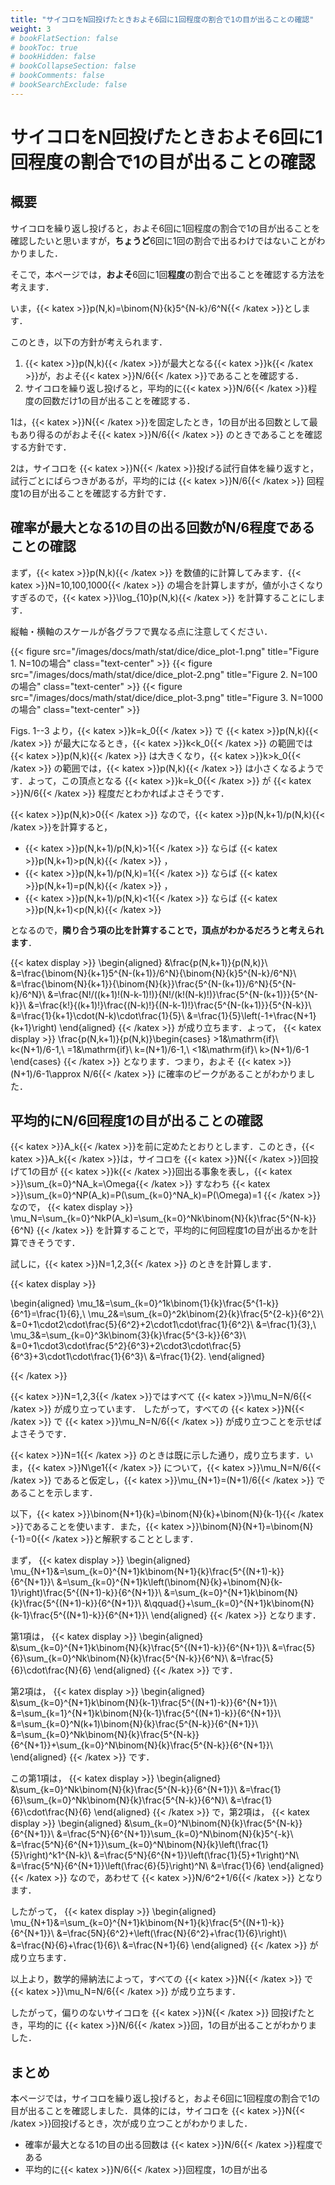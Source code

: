```yaml
---
title: "サイコロをN回投げたときおよそ6回に1回程度の割合で1の目が出ることの確認"
weight: 3
# bookFlatSection: false
# bookToc: true
# bookHidden: false
# bookCollapseSection: false
# bookComments: false
# bookSearchExclude: false
---
```


# サイコロをN回投げたときおよそ6回に1回程度の割合で1の目が出ることの確認

## 概要

サイコロを繰り返し投げると，およそ6回に1回程度の割合で1の目が出ることを確認したいと思いますが，**ちょうど**6回に1回の割合で出るわけではないことがわかりました．

そこで，本ページでは，**およそ**6回に1回**程度**の割合で出ることを確認する方法を考えます．

いま，{{< katex >}}p(N,k)=\binom{N}{k}5^{N-k}/6^N{{< /katex >}}とします．

このとき，以下の方針が考えられます．

1. {{< katex >}}p(N,k){{< /katex >}}が最大となる{{< katex >}}k{{< /katex >}}が，およそ{{< katex >}}N/6{{< /katex >}}であることを確認する．
2. サイコロを繰り返し投げると，平均的に{{< katex >}}N/6{{< /katex >}}程度の回数だけ1の目が出ることを確認する．

1は，{{< katex >}}N{{< /katex >}}を固定したとき，1の目が出る回数として最もあり得るのがおよそ{{< katex >}}N/6{{< /katex >}} のときであることを確認する方針です．

2は，サイコロを {{< katex >}}N{{< /katex >}}投げる試行自体を繰り返すと，試行ごとにばらつきがあるが，平均的には {{< katex >}}N/6{{< /katex >}} 回程度1の目が出ることを確認する方針です．

## 確率が最大となる1の目の出る回数がN/6程度であることの確認

まず，{{< katex >}}p(N,k){{< /katex >}} を数値的に計算してみます．{{< katex >}}N=10,100,1000{{< /katex >}} の場合を計算しますが，値が小さくなりすぎるので，{{< katex >}}\log_{10}p(N,k){{< /katex >}} を計算することにします．

縦軸・横軸のスケールが各グラフで異なる点に注意してください．

{{< figure src="/images/docs/math/stat/dice/dice_plot-1.png" title="Figure 1. N=10の場合" class="text-center" >}}
{{< figure src="/images/docs/math/stat/dice/dice_plot-2.png" title="Figure 2. N=100の場合" class="text-center" >}}
{{< figure src="/images/docs/math/stat/dice/dice_plot-3.png" title="Figure 3. N=1000の場合" class="text-center" >}}


Figs. 1--3 より，{{< katex >}}k=k_0{{< /katex >}} で {{< katex >}}p(N,k){{< /katex >}} が最大になるとき，{{< katex >}}k<k_0{{< /katex >}} の範囲では {{< katex >}}p(N,k){{< /katex >}} は大きくなり，{{< katex >}}k>k_0{{< /katex >}} の範囲では，{{< katex >}}p(N,k){{< /katex >}} は小さくなるようです．よって，この頂点となる {{< katex >}}k=k_0{{< /katex >}} が {{< katex >}}N/6{{< /katex >}} 程度だとわかればよさそうです．

{{< katex >}}p(N,k)>0{{< /katex >}} なので，{{< katex >}}p(N,k+1)/p(N,k){{< /katex >}}を計算すると，
* {{< katex >}}p(N,k+1)/p(N,k)>1{{< /katex >}} ならば {{< katex >}}p(N,k+1)>p(N,k){{< /katex >}} ，
* {{< katex >}}p(N,k+1)/p(N,k)=1{{< /katex >}} ならば {{< katex >}}p(N,k+1)=p(N,k){{< /katex >}} ，
* {{< katex >}}p(N,k+1)/p(N,k)<1{{< /katex >}} ならば {{< katex >}}p(N,k+1)<p(N,k){{< /katex >}} 

となるので，**隣り合う項の比を計算することで，頂点がわかるだろうと考えられます**．

{{< katex display >}}
  \begin{aligned}
  &\frac{p(N,k+1)}{p(N,k)}\\
  &=\frac{\binom{N}{k+1}5^{N-(k+1)}/6^N}{\binom{N}{k}5^{N-k}/6^N}\\
  &=\frac{\binom{N}{k+1}}{\binom{N}{k}}\frac{5^{N-(k+1)}/6^N}{5^{N-k}/6^N}\\
  &=\frac{N!/((k+1)!(N-k-1)!)}{N!/(k!(N-k)!)}\frac{5^{N-(k+1)}}{5^{N-k}}\\
  &=\frac{k!}{(k+1)!}\frac{(N-k)!}{(N-k-1)!}\frac{5^{N-(k+1)}}{5^{N-k}}\\
  &=\frac{1}{k+1}\cdot(N-k)\cdot\frac{1}{5}\\
  &=\frac{1}{5}\left(-1+\frac{N+1}{k+1}\right)
  \end{aligned}
{{< /katex >}}
が成り立ちます．よって，
{{< katex display >}}
  \frac{p(N,k+1)}{p(N,k)}\begin{cases}
    >1&\mathrm{if}\ k<(N+1)/6-1,\\
    =1&\mathrm{if}\ k=(N+1)/6-1,\\
    <1&\mathrm{if}\ k>(N+1)/6-1
  \end{cases}
{{< /katex >}}
となります．つまり，およそ {{< katex >}}(N+1)/6-1\approx N/6{{< /katex >}} に確率のピークがあることがわかりました．

## 平均的にN/6回程度1の目が出ることの確認

{{< katex >}}A_k{{< /katex >}}を前に定めたとおりとします．このとき，{{< katex >}}A_k{{< /katex >}}は，サイコロを {{< katex >}}N{{< /katex >}}回投げて1の目が {{< katex >}}k{{< /katex >}}回出る事象を表し，{{< katex >}}\sum_{k=0}^NA_k=\Omega{{< /katex >}} すなわち {{< katex >}}\sum_{k=0}^NP(A_k)=P(\sum_{k=0}^NA_k)=P(\Omega)=1 {{< /katex >}} なので，
{{< katex display >}}
  \mu_N=\sum_{k=0}^NkP(A_k)=\sum_{k=0}^Nk\binom{N}{k}\frac{5^{N-k}}{6^N}
{{< /katex >}}
を計算することで，平均的に何回程度1の目が出るかを計算できそうです．

試しに，{{< katex >}}N=1,2,3{{< /katex >}} のときを計算します．

{{< katex display >}}

\begin{aligned}
\mu_1&=\sum_{k=0}^1k\binom{1}{k}\frac{5^{1-k}}{6^1}=\frac{1}{6},\\
\mu_2&=\sum_{k=0}^2k\binom{2}{k}\frac{5^{2-k}}{6^2}\\
&=0+1\cdot2\cdot\frac{5}{6^2}+2\cdot1\cdot\frac{1}{6^2}\\
&=\frac{1}{3},\\
\mu_3&=\sum_{k=0}^3k\binom{3}{k}\frac{5^{3-k}}{6^3}\\
&=0+1\cdot3\cdot\frac{5^2}{6^3}+2\cdot3\cdot\frac{5}{6^3}+3\cdot1\cdot\frac{1}{6^3}\\
&=\frac{1}{2}.
\end{aligned}

{{< /katex >}}

{{< katex >}}N=1,2,3{{< /katex >}}ではすべて {{< katex >}}\mu_N=N/6{{< /katex >}} が成り立っています．
したがって，すべての {{< katex >}}N{{< /katex >}} で {{< katex >}}\mu_N=N/6{{< /katex >}} が成り立つことを示せばよさそうです．

{{< katex >}}N=1{{< /katex >}} のときは既に示した通り，成り立ちます．いま，{{< katex >}}N\ge1{{< /katex >}} について，{{< katex >}}\mu_N=N/6{{< /katex >}} であると仮定し，{{< katex >}}\mu_{N+1}=(N+1)/6{{< /katex >}} であることを示します．

以下，{{< katex >}}\binom{N+1}{k}=\binom{N}{k}+\binom{N}{k-1}{{< /katex >}}であることを使います．また，{{< katex >}}\binom{N}{N+1}=\binom{N}{-1}=0{{< /katex >}}と解釈することとします．

まず，
{{< katex display >}}
\begin{aligned}
\mu_{N+1}&=\sum_{k=0}^{N+1}k\binom{N+1}{k}\frac{5^{(N+1)-k}}{6^{N+1}}\\
&=\sum_{k=0}^{N+1}k\left(\binom{N}{k}+\binom{N}{k-1}\right)\frac{5^{(N+1)-k}}{6^{N+1}}\\
&=\sum_{k=0}^{N+1}k\binom{N}{k}\frac{5^{(N+1)-k}}{6^{N+1}}\\
&\qquad{}+\sum_{k=0}^{N+1}k\binom{N}{k-1}\frac{5^{(N+1)-k}}{6^{N+1}}\\
\end{aligned}
{{< /katex >}}
となります．

第1項は，
{{< katex display >}}
\begin{aligned}
&\sum_{k=0}^{N+1}k\binom{N}{k}\frac{5^{(N+1)-k}}{6^{N+1}}\\
&=\frac{5}{6}\sum_{k=0}^Nk\binom{N}{k}\frac{5^{N-k}}{6^N}\\
&=\frac{5}{6}\cdot\frac{N}{6}
\end{aligned}
{{< /katex >}}
です．

第2項は，
{{< katex display >}}
\begin{aligned}
&\sum_{k=0}^{N+1}k\binom{N}{k-1}\frac{5^{(N+1)-k}}{6^{N+1}}\\
&=\sum_{k=1}^{N+1}k\binom{N}{k-1}\frac{5^{(N+1)-k}}{6^{N+1}}\\
&=\sum_{k=0}^N(k+1)\binom{N}{k}\frac{5^{N-k}}{6^{N+1}}\\
&=\sum_{k=0}^Nk\binom{N}{k}\frac{5^{N-k}}{6^{N+1}}+\sum_{k=0}^N\binom{N}{k}\frac{5^{N-k}}{6^{N+1}}\\
\end{aligned}
{{< /katex >}}
です．

この第1項は，
{{< katex display >}}
\begin{aligned}
&\sum_{k=0}^Nk\binom{N}{k}\frac{5^{N-k}}{6^{N+1}}\\
&=\frac{1}{6}\sum_{k=0}^Nk\binom{N}{k}\frac{5^{N-k}}{6^N}\\
&=\frac{1}{6}\cdot\frac{N}{6}
\end{aligned}
{{< /katex >}}
で，第2項は，
{{< katex display >}}
\begin{aligned}
&\sum_{k=0}^N\binom{N}{k}\frac{5^{N-k}}{6^{N+1}}\\
&=\frac{5^N}{6^{N+1}}\sum_{k=0}^N\binom{N}{k}5^{-k}\\
&=\frac{5^N}{6^{N+1}}\sum_{k=0}^N\binom{N}{k}\left(\frac{1}{5}\right)^k1^{N-k}\\
&=\frac{5^N}{6^{N+1}}\left(\frac{1}{5}+1\right)^N\\
&=\frac{5^N}{6^{N+1}}\left(\frac{6}{5}\right)^N\\
&=\frac{1}{6}
\end{aligned}
{{< /katex >}}
なので，あわせて {{< katex >}}N/6^2+1/6{{< /katex >}} となります．

したがって，
{{< katex display >}}
\begin{aligned}
\mu_{N+1}&=\sum_{k=0}^{N+1}k\binom{N+1}{k}\frac{5^{(N+1)-k}}{6^{N+1}}\\
&=\frac{5N}{6^2}+\left(\frac{N}{6^2}+\frac{1}{6}\right)\\
&=\frac{N}{6}+\frac{1}{6}\\
&=\frac{N+1}{6}
\end{aligned}
{{< /katex >}}
が成り立ちます．

以上より，数学的帰納法によって，すべての {{< katex >}}N{{< /katex >}} で {{< katex >}}\mu_N=N/6{{< /katex >}} が成り立ちます．

したがって，偏りのないサイコロを {{< katex >}}N{{< /katex >}} 回投げたとき，平均的に {{< katex >}}N/6{{< /katex >}}回，1の目が出ることがわかりました．

## まとめ

本ページでは，サイコロを繰り返し投げると，およそ6回に1回程度の割合で1の目が出ることを確認しました．具体的には，サイコロを {{< katex >}}N{{< /katex >}}回投げるとき，次が成り立つことがわかりました．
* 確率が最大となる1の目の出る回数は {{< katex >}}N/6{{< /katex >}}程度である
* 平均的に{{< katex >}}N/6{{< /katex >}}回程度，1の目が出る
